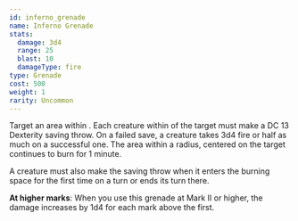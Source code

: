 ```yaml
---
id: inferno_grenade
name: Inferno Grenade
stats:
  damage: 3d4
  range: 25
  blast: 10
  damageType: fire
type: Grenade
cost: 500
weight: 1
rarity: Uncommon
---
```

Target an area within <me-distance length="25" />. Each creature within <me-distance length="10" /> of the target must make a DC 13 Dexterity saving throw.
On a failed save, a creature takes 3d4 fire or half as much on a successful one. The area within a <me-distance length="10" adj /> radius, centered on the target
continues to burn for 1 minute.

A creature must also make the saving throw when it enters the burning space for the first time on a turn or ends its turn there.

__At higher marks__: When you use this grenade at Mark II or higher, the damage increases by 1d4 for each mark above the first.
